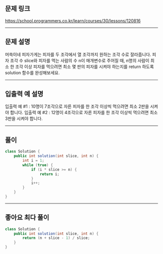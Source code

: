 ## 문제 링크

https://school.programmers.co.kr/learn/courses/30/lessons/120816

---

## 문제 설명

머쓱이네 피자가게는 피자를 두 조각에서 열 조각까지 원하는 조각 수로 잘라줍니다. 피자 조각 수 slice와 피자를 먹는 사람의 수 n이 매개변수로 주어질 때, n명의 사람이 최소 한 조각 이상 피자를 먹으려면 최소 몇 판의 피자를 시켜야 하는지를 return 하도록 solution 함수를 완성해보세요.

---

## 입출력 예 설명

입출력 예 #1 : 10명이 7조각으로 자른 피자를 한 조각 이상씩 먹으려면 최소 2판을 시켜야 합니다.
입출력 예 #2 : 12명이 4조각으로 자른 피자를 한 조각 이상씩 먹으려면 최소 3판을 시켜야 합니다.

---

## 풀이

```java
class Solution {
    public int solution(int slice, int n) {
        int i = 1;
        while (true) {
            if (i * slice >= n) {
                return i;
            }
            i++;
        }
    }
}
```

---

## 좋아요 최다 풀이

```java
class Solution {
    public int solution(int slice, int n) {
        return (n + slice - 1) / slice;
    }
}
```
